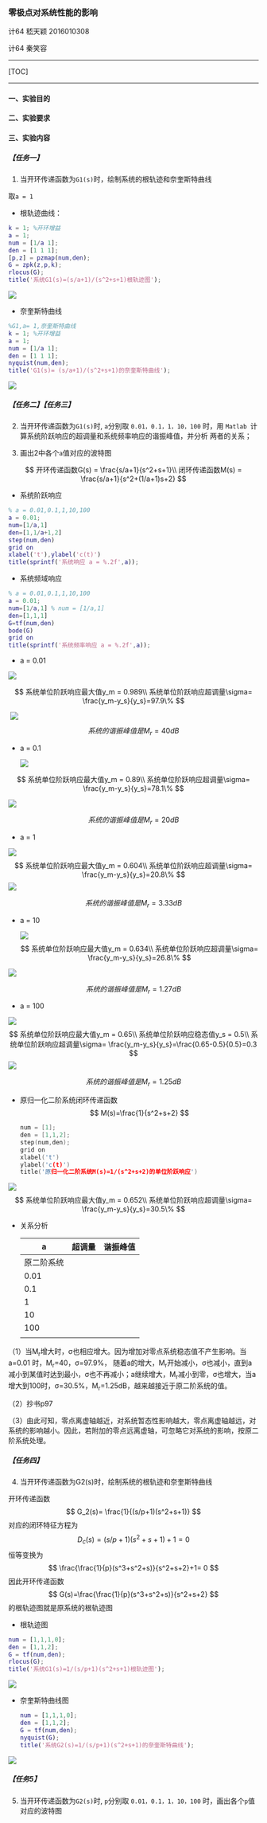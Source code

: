 ### 零极点对系统性能的影响

计64	嵇天颖	2016010308

计64    秦笑容

---

[TOC]



---

#### 一、实验目的

#### 二、实验要求

#### 三、实验内容

##### 【任务一】

1. 当开环传递函数为`G1(s)`时，绘制系统的根轨迹和奈奎斯特曲线

取`a = 1`

* 根轨迹曲线：

~~~matlab
k = 1; %开环增益
a = 1; 
num = [1/a 1];
den = [1 1 1];
[p,z] = pzmap(num,den);
G = zpk(z,p,k);
rlocus(G); 
title('系统G1(s)=(s/a+1)/(s^2+s+1)根轨迹图');
~~~



![](../figs/G1gen.png)



* 奈奎斯特曲线

~~~matlab
%G1,a= 1,奈奎斯特曲线
k = 1; %开环增益
a = 1; 
num = [1/a 1];
den = [1 1 1];
nyquist(num,den);
title('G1(s)= (s/a+1)/(s^2+s+1)的奈奎斯特曲线');
~~~

![](../figs/g1nei.png)



##### 【任务二】【任务三】

2. 当开环传递函数为`G1(s)`时, `a`分别取 `0.01，0.1，1，10，100` 时，用 `Matlab `计算系统阶跃响应的超调量和系统频率响应的谐振峰值，并分析 两者的关系；

3. 画出2中各个`a`值对应的波特图

$$
开环传递函数G(s) = \frac{s/a+1}{s^2+s+1}\\
闭环传递函数M(s) = \frac{s/a+1}{s^2+(1/a+1)s+2}
$$



* 系统阶跃响应

~~~matlab
% a = 0.01,0.1,1,10,100
a = 0.01;
num=[1/a,1]
den=[1,1/a+1,2]
step(num,den)
grid on
xlabel('t'),ylabel('c(t)')
title(sprintf('系统响应 a = %.2f',a));
~~~

* 系统频域响应

~~~matlab
% a = 0.01,0.1,1,10,100
a = 0.01;
num=[1/a,1] % num = [1/a,1]
den=[1,1,1] 
G=tf(num,den)                       
bode(G) 
grid on
title(sprintf('系统频率响应 a = %.2f',a));
~~~



* a = 0.01

![](../figs/g1_0.01_response.png)


$$
系统单位阶跃响应最大值y_m = 0.989\\
系统单位阶跃响应超调量\sigma= \frac{y_m-y_s}{y_s}=97.9\%
$$


​		![](../figs/g1_0.01_bode.png)
$$
系统的谐振峰值是M_r = 40dB
$$


* a = 0.1

  ![](../figs/g1_0.1_response.png)

$$
系统单位阶跃响应最大值y_m = 0.89\\
系统单位阶跃响应超调量\sigma= \frac{y_m-y_s}{y_s}=78.1\%
$$

![](../figs/g1_0.1_bode.png)


$$
系统的谐振峰值是M_r = 20dB
$$




* a = 1

![](../figs/g1_1.00_response.png)
$$
系统单位阶跃响应最大值y_m = 0.604\\
系统单位阶跃响应超调量\sigma= \frac{y_m-y_s}{y_s}=20.8\%
$$
![](../figs/g1_1.00_bode.png)


$$
系统的谐振峰值是M_r = 3.33dB
$$




* a = 10

  ![](../figs/g1_10.00_response.png)
  $$
  系统单位阶跃响应最大值y_m = 0.634\\
  系统单位阶跃响应超调量\sigma= \frac{y_m-y_s}{y_s}=26.8\%
  $$

![](../figs/g1_10.00_bode.png)


$$
系统的谐振峰值是M_r = 1.27dB
$$






* a = 100

![](../figs/g1_100.00_response.png)
$$
系统单位阶跃响应最大值y_m = 0.65\\
系统单位阶跃响应稳态值y_s = 0.5\\
系统单位阶跃响应超调量\sigma= \frac{y_m-y_s}{y_s}=\frac{0.65-0.5}{0.5}=0.3
$$
![](../figs/g1_100_bode.png)


$$
系统的谐振峰值是M_r = 1.25dB
$$


* 原归一化二阶系统闭环传递函数
  $$
  M(s)=\frac{1}{s^2+s+2}
  $$

  ~~~c++
  num = [1];
  den = [1,1,2];
  step(num,den);
  grid on
  xlabel('t')
  ylabel('c(t)') 
  title('原归一化二阶系统M(s)=1/(s^2+s+2)的单位阶跃响应')
  ~~~

  

![](../figs/g1_origin_step.png)
$$
系统单位阶跃响应最大值y_m = 0.652\\
系统单位阶跃响应超调量\sigma= \frac{y_m-y_s}{y_s}=30.5\%
$$

* 关系分析

  | a          | 超调量 | 谐振峰值 |
  | ---------- | ------ | -------- |
  | 原二阶系统 |        |          |
  | 0.01       |        |          |
  | 0.1        |        |          |
  | 1          |        |          |
  | 10         |        |          |
  | 100        |        |          |
  |            |        |          |

（1）当M<sub>r</sub>增大时，&sigma;也相应增大。因为增加对零点系统稳态值不产生影响。当a=0.01  时，M<sub>r</sub>=40，&sigma;=97.9%， 随着a的增大，M<sub>r</sub>开始减小，&sigma;也减小，直到a减小到某值时达到最小，&sigma;也不再减小；a继续增大，M<sub>r</sub>减小到零，&sigma;也增大，当a增大到100时，&sigma;=30.5%，M<sub>r</sub>=1.25dB，越来越接近于原二阶系统的值。

（2）抄书p97

（3）由此可知，零点离虚轴越近，对系统暂态性影响越大，零点离虚轴越远，对系统的影响越小。因此，若附加的零点远离虚轴，可忽略它对系统的影响，按原二阶系统处理。



##### 【任务四】

4. 当开环传递函数为G2(s)时，绘制系统的根轨迹和奈奎斯特曲线

开环传递函数
$$
G_2(s)= \frac{1}{(s/p+1)(s^2+s+1)}
$$
对应的闭环特征方程为
$$
D_c(s)= (s/p+1)(s^2+s+1)+1 = 0
$$
恒等变换为
$$
\frac{\frac{1}{p}(s^3+s^2+s)}{s^2+s+2}+1= 0
$$
因此开环传递函数
$$
G(s)=\frac{\frac{1}{p}(s^3+s^2+s)}{s^2+s+2}
$$
的根轨迹图就是原系统的根轨迹图



* 根轨迹图

~~~matlab
num = [1,1,1,0];
den = [1,1,2];
G = tf(num,den);
rlocus(G);
title('系统G1(s)=1/(s/p+1)(s^2+s+1)根轨迹图');
~~~



![](../figs/g2_root.png)



* 奈奎斯特曲线图

  ~~~matlab
  num = [1,1,1,0];
  den = [1,1,2];
  G = tf(num,den);
  nyquist(G);
  title('系统G2(s)=1/(s/p+1)(s^2+s+1)的奈奎斯特曲线');
  ~~~

  

![](../figs/g2_nyquist.png)



##### 【任务5】

5. 当开环传递函数为`G2(s)`时, `p`分别取 `0.01，0.1，1，10，100` 时，画出各个`p`值对应的波特图
